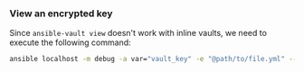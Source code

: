 ### View an encrypted key
Since `ansible-vault view` doesn't work with inline vaults, we need to execute the following command:
```sh
ansible localhost -m debug -a var="vault_key" -e "@path/to/file.yml" --ask-vault-pass
```